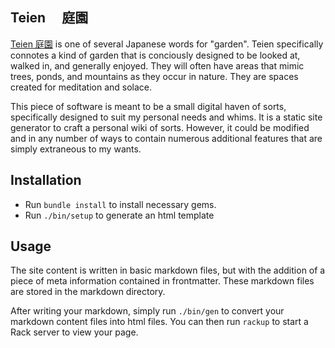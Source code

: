 ## Teien 　庭園

[Teien 庭園](https://ja.wikipedia.org/wiki/%E5%BA%AD%E5%9C%92) is one of several
Japanese words for "garden". Teien specifically connotes a kind of garden that
is conciously designed to be looked at, walked in, and generally enjoyed. They
will often have areas that mimic trees, ponds, and mountains as they occur
in nature. They are spaces created for meditation and solace.

This piece of software is meant to be a small digital haven of sorts,
specifically designed to suit my personal needs and whims. It is a static site
generator to craft a personal wiki of sorts. However, it could be modified and
in any number of ways to contain numerous additional features that are simply
extraneous to my wants.

## Installation

- Run `bundle install` to install necessary gems.
- Run `./bin/setup` to generate an html template

## Usage

The site content is written in basic markdown files, but with the addition of
a piece of meta information contained in frontmatter. These markdown files
are stored in the markdown directory.

After writing your markdown, simply run `./bin/gen` to convert your markdown
content files into html files. You can then run `rackup` to start a Rack
server to view your page.
